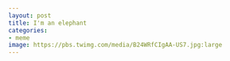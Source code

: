 ```yaml
---
layout: post
title: I'm an elephant
categories:
- meme
image: https://pbs.twimg.com/media/B24WRfCIgAA-US7.jpg:large
---
```

